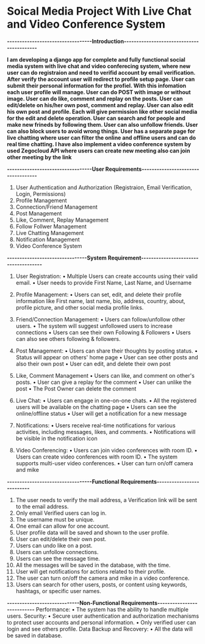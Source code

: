 # Soical Media Project With Live Chat and Video Conference System


**----------------------------------Introduction------------------------------------------**

**I am developing a django app for complete and fully functional social  media system with live chat and video conferecing system, where new user can do registraion and need to 
verifid account by email verification.  After verify the account user will redirect to profile setup page. User can submit their personal information for the profiel. With this
infomation each user profile will manage. User can do POST with image or without image. User can do like, comment and replay on the posts. User can edit/delete on his/her own 
post, comment and replay. User can also edit his own post and profile. Each will give permission like other social media for the edit and delete operation. User can search and for 
people and make new frineds by following them. User can also unfollow friends. User can also block users to avoid wrong things. User has a separate page for live chatting where 
user can filter the online and offline users and can do real time chatting. I have also implement a video conference system by used Zegocloud API where users can create new meeting
also can join other meeting by the link**




**----------------------------------User Requirements-----------------------------------**

1.	User Authentication and Authorization (Registraion, Email Verification, Login, Permissions)
2.	Profile Management
3.	Connection/Friend Management
4.	Post Management
5.	Like, Comment, Replay Management
6.	Follow Follwer Management
7.	Live Chatting Management
8.	Notification Management
9.	Video Conference System



**--------------------------------System Requirement-------------------------------------**

1.	User Registration:
•	Multiple Users can create accounts using their valid email.
•	User needs to provide First Name, Last Name, and Username
2.	Profile Management:
•	Users can set, edit, and delete their profile information like First name, last name, bio, address, country, about, profile picture, and other social media profile links.
3.	Friend/Connection Management:
•	Users can follow/unfollow other users.
•	The system will suggest unfollowed users to increase connections
•	Users can see their own Following & Followers
•	Users can also see others following & followers.
4.	Post Management:
•	Users can share their thoughts by posting status.
•	Status will appear on others' home page
•	User can see other posts and also their own post
•	User can edit, and delete their own post

5.	Like, Comment Management
•	Users can like, and comment on other's posts.
•	User can give a replay for the comment
•	User can unlike the post
•	The Post Owner can delete the comment
6.	Live Chat:
•	Users can engage in one-on-one chats.
•	All the registered users will be available on the chatting page
•	Users can see the online/offline status
•	User will get a notification for a new message

7.	Notifications:
•	Users receive real-time notifications for various activities, including messages, likes, and comments.
•	Notifications will be visible in the notification icon

8.	Video Conferencing:
•	Users can join video conferences with room ID.
•	Users can create video conferences with room ID.
•	The system supports multi-user video conferences.
•	User can turn on/off camera and mike



**----------------------------------Functional Requirements--------------------------**

1.	The user needs to verify the mail address, a Verification link will be sent to the email address.
2.	Only email Verified users can log in.
3.	The username must be unique.
4.	One email can allow for one account.
5.	User profile data will be saved and shown to the user profile.
6.	User can edit/delete their own post.
7.	Users can undo like on a post.
8.	Users can unfollow connections.
9.	Users can see the message time.
10.	All the messages will be saved in the database, with the time.
11.	User will get notifications for actions related to their profile.
12.	The user can turn on/off the camera and mike in a video conference.
13.	Users can search for other users, posts, or content using keywords, hashtags, or specific user names.



**-----------------------------Non-Functional Requirements---------------------------**
Performance:
•	The system has the ability to handle multiple users.
Security:
•	Secure user authentication and authorization mechanisms to protect user accounts and personal information.
•	Only verified user can login and see others profile.
Data Backup and Recovery:
•	All the data will be saved in database.
